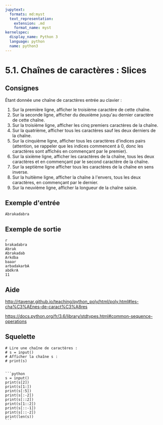 ```yaml
---
jupytext:
  formats: md:myst
  text_representation:
    extension: .md
    format_name: myst
kernelspec:
  display_name: Python 3
  language: python
  name: python3
---
```


# 5.1. Chaînes de caractères : Slices

## Consignes

Étant donnée une chaîne de caractères entrée au clavier :

1. Sur la première ligne, afficher le troisième caractère de cette chaîne.
2. Sur la seconde ligne, afficher du deuxième jusqu'au dernier caractère de cette chaîne.
3. Sur la troisième ligne, afficher les cinq premiers caractères de la chaîne.
4. Sur la quatrième, afficher tous les caractères sauf les deux derniers de la chaîne.
5. Sur la cinquième ligne, afficher tous les caractères d'indices pairs (attention, se rappeler que les indices commencent à 0, donc les caractères sont affichés en commençant par le premier).
6. Sur la sixième ligne, afficher les caractères de la chaîne, tous les deux caractères et en commençant par le second caractère de la chaîne.
7. Sur la septième ligne afficher tous les caractères de la chaîne en sens inverse.
8. Sur la huitième ligne, afficher la chaîne à l'envers, tous les deux caractères, en commençant par le dernier.
9. Sur la neuvième ligne, afficher la longueur de la chaîne saisie.

## Exemple d'entrée

```
Abrakadabra
```

## Exemple de sortie

```
r
brakadabra
Abrak
Abrakadab
Arkdba
baaar
arbadakarbA
abdkrA
11
```

## Aide

http://rtavenar.github.io/teaching/python_poly/html/poly.html#les-cha%C3%AEnes-de-caract%C3%A8res

https://docs.python.org/fr/3.6/library/stdtypes.html#common-sequence-operations

## Squelette

```{code-cell} python
# Lire une chaîne de caractères :
# s = input()
# Afficher la chaîne s :
# print(s)
```

````{dropdown} Proposition de solution

```python
s = input()
print(s[2])
print(s[1:])
print(s[:5])
print(s[:-2])
print(s[::2])
print(s[1::2])
print(s[::-1])
print(s[::-2])
print(len(s))
```
````
